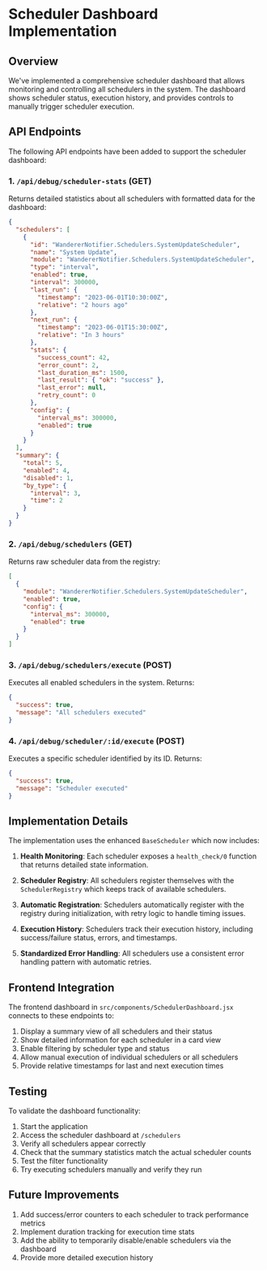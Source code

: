 # Scheduler Dashboard Implementation

## Overview

We've implemented a comprehensive scheduler dashboard that allows monitoring and controlling all schedulers in the system. The dashboard shows scheduler status, execution history, and provides controls to manually trigger scheduler execution.

## API Endpoints

The following API endpoints have been added to support the scheduler dashboard:

### 1. `/api/debug/scheduler-stats` (GET)

Returns detailed statistics about all schedulers with formatted data for the dashboard:

```json
{
  "schedulers": [
    {
      "id": "WandererNotifier.Schedulers.SystemUpdateScheduler",
      "name": "System Update",
      "module": "WandererNotifier.Schedulers.SystemUpdateScheduler",
      "type": "interval",
      "enabled": true,
      "interval": 300000,
      "last_run": {
        "timestamp": "2023-06-01T10:30:00Z",
        "relative": "2 hours ago"
      },
      "next_run": {
        "timestamp": "2023-06-01T15:30:00Z",
        "relative": "In 3 hours"
      },
      "stats": {
        "success_count": 42,
        "error_count": 2,
        "last_duration_ms": 1500,
        "last_result": { "ok": "success" },
        "last_error": null,
        "retry_count": 0
      },
      "config": {
        "interval_ms": 300000,
        "enabled": true
      }
    }
  ],
  "summary": {
    "total": 5,
    "enabled": 4,
    "disabled": 1,
    "by_type": {
      "interval": 3,
      "time": 2
    }
  }
}
```

### 2. `/api/debug/schedulers` (GET)

Returns raw scheduler data from the registry:

```json
[
  {
    "module": "WandererNotifier.Schedulers.SystemUpdateScheduler",
    "enabled": true,
    "config": {
      "interval_ms": 300000,
      "enabled": true
    }
  }
]
```

### 3. `/api/debug/schedulers/execute` (POST)

Executes all enabled schedulers in the system. Returns:

```json
{
  "success": true,
  "message": "All schedulers executed"
}
```

### 4. `/api/debug/scheduler/:id/execute` (POST)

Executes a specific scheduler identified by its ID. Returns:

```json
{
  "success": true,
  "message": "Scheduler executed"
}
```

## Implementation Details

The implementation uses the enhanced `BaseScheduler` which now includes:

1. **Health Monitoring**: Each scheduler exposes a `health_check/0` function that returns detailed state information.

2. **Scheduler Registry**: All schedulers register themselves with the `SchedulerRegistry` which keeps track of available schedulers.

3. **Automatic Registration**: Schedulers automatically register with the registry during initialization, with retry logic to handle timing issues.

4. **Execution History**: Schedulers track their execution history, including success/failure status, errors, and timestamps.

5. **Standardized Error Handling**: All schedulers use a consistent error handling pattern with automatic retries.

## Frontend Integration

The frontend dashboard in `src/components/SchedulerDashboard.jsx` connects to these endpoints to:

1. Display a summary view of all schedulers and their status
2. Show detailed information for each scheduler in a card view
3. Enable filtering by scheduler type and status
4. Allow manual execution of individual schedulers or all schedulers
5. Provide relative timestamps for last and next execution times

## Testing

To validate the dashboard functionality:

1. Start the application
2. Access the scheduler dashboard at `/schedulers`
3. Verify all schedulers appear correctly
4. Check that the summary statistics match the actual scheduler counts
5. Test the filter functionality
6. Try executing schedulers manually and verify they run

## Future Improvements

1. Add success/error counters to each scheduler to track performance metrics
2. Implement duration tracking for execution time stats
3. Add the ability to temporarily disable/enable schedulers via the dashboard
4. Provide more detailed execution history
